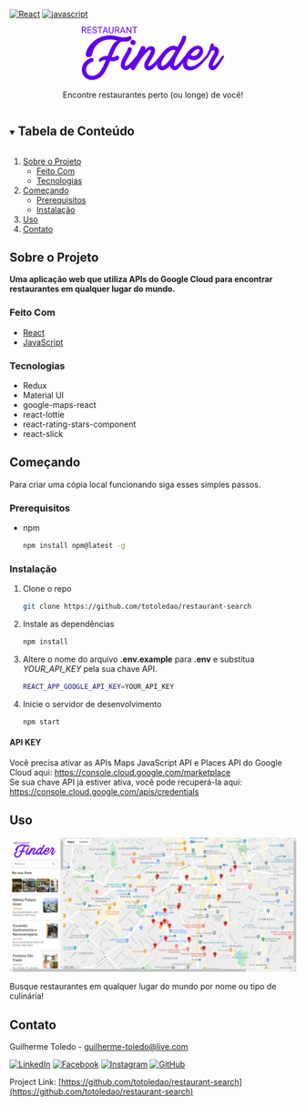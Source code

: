 [![React][react-shield]][react-url]
[![javascript][javascript-shield]][javascript-url]

<!-- PROJECT LOGO -->
<!-- <br> -->
<p align="center">
  <a>
    <img src="src\assets\logo.svg"
    alt="Restaurant Finder" width="250">
  </a>

  <p align="center">
    Encontre restaurantes perto (ou longe) de você!
    <!-- <br>
    <a href="https://react-dungeon.vercel.app/"><strong>Try it!</strong></a>     -->
  </p>
</p>



<!-- TABLE OF CONTENTS -->
<details open="open">
  <summary><h2 style="display: inline-block">Tabela de Conteúdo</h2></summary>
  <ol>
    <li>
      <a href="#sobre-o-projeto">Sobre o Projeto</a>
      <ul>
        <li><a href="#feito-com">Feito Com</a></li>
        <li><a href="#tecnologias">Tecnologias</a></li>
      </ul>
    </li>
    <li>
      <a href="#começando">Começando</a>
      <ul>
        <li><a href="#prerequisitos">Prerequisitos</a></li>
        <li><a href="#instalação">Instalação</a></li>
      </ul>
    </li>    
    <li><a href="#uso">Uso</a></li>
    <li><a href="#contato">Contato</a></li>    
  </ol>
</details>



<!-- ABOUT THE PROJECT -->
## Sobre o Projeto

<!-- ![react-dungeonAssets/Home.jpg) -->

**Uma aplicação web que utiliza APIs do Google Cloud para encontrar restaurantes em qualquer lugar do mundo.**
<br>

### Feito Com

* [React][react-url]
* [JavaScript][javascript-url]

### Tecnologias
  * Redux
  * Material UI
  * google-maps-react
  * react-lottie
  * react-rating-stars-component
  * react-slick

<!-- GETTING STARTED -->
## Começando

Para criar uma cópia local funcionando siga esses simples passos.

### Prerequisitos

* npm
  ```sh
  npm install npm@latest -g
  ```

### Instalação

1. Clone o repo
   ```sh
   git clone https://github.com/totoledao/restaurant-search
   ```
2. Instale as dependências
   ```sh
   npm install
   ```
3. Altere o nome do arquivo **.env.example** para **.env** e substitua *YOUR_API_KEY* pela sua chave API.
   ```sh
   REACT_APP_GOOGLE_API_KEY=YOUR_API_KEY
   ```
4. Inicie o servidor de desenvolvimento
   ```sh
   npm start
   ```

#### API KEY
Você precisa ativar as APIs Maps JavaScript API e Places API do Google Cloud aqui: https://console.cloud.google.com/marketplace
<br>Se sua chave API já estiver ativa, você pode recuperá-la aqui: https://console.cloud.google.com/apis/credentials
<!-- uso EXAMPLES -->
## Uso
  <a>
    <img src="src\assets\restaurant-finder-home.jpg"
    alt="Home Page" width="600">
  </a>

  Busque restaurantes em qualquer lugar do mundo por nome ou tipo de culinária!

<!-- CONTACT -->
## Contato

Guilherme Toledo - guilherme-toledo@live.com

[![LinkedIn](https://img.shields.io/badge/LinkedIn-0077B5?style=for-the-badge&logo=linkedin&logoColor=white)](https://www.linkedin.com/in/guilhermemtoledo/)
[![Facebook](https://img.shields.io/badge/Facebook-1877F2?style=for-the-badge&logo=facebook&logoColor=white)](https://www.facebook.com/totoledao)
[![Instagram](https://img.shields.io/badge/Instagram-E4405F?style=for-the-badge&logo=instagram&logoColor=white)](https://www.instagram.com/totoledao)
[![GitHub](https://img.shields.io/badge/GitHub-100000?style=for-the-badge&logo=github&logoColor=whit)](https://www.github.com/totoledao)


Project Link: [https://github.com/totoledao/restaurant-search](https://github.com/totoledao/restaurant-search)

<!-- MARKDOWN LINKS & IMAGES -->
<!-- https://www.markdownguide.org/basic-syntax/#reference-style-links -->

[linkedin-shield]: https://img.shields.io/badge/-LinkedIn-black.svg?style=for-the-badge&logo=linkedin&colorB=0e76a8
[linkedin-url]: http://www.linkedin.com/in/guilhermemtoledo

[react-shield]:https://img.shields.io/badge/React-20232A?style=for-the-badge&logo=react&logoColor=61DAFB
[react-url]: https://reactjs.org/

[javascript-shield]: https://img.shields.io/badge/javascript-%23323330.svg?style=for-the-badge&logo=javascript&logoColor=%23F7DF1E
[javascript-url]: https://www.javascript.com/